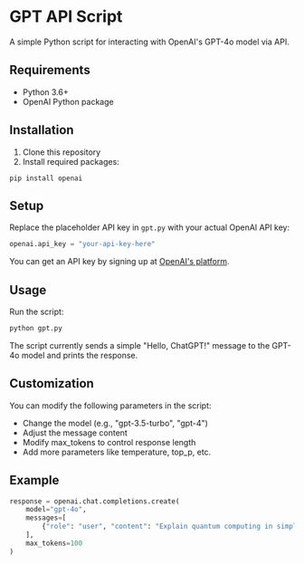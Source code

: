 # GPT API Script

A simple Python script for interacting with OpenAI's GPT-4o model via API.

## Requirements

- Python 3.6+
- OpenAI Python package

## Installation

1. Clone this repository
2. Install required packages:
```
pip install openai
```

## Setup

Replace the placeholder API key in `gpt.py` with your actual OpenAI API key:

```python
openai.api_key = "your-api-key-here"
```

You can get an API key by signing up at [OpenAI's platform](https://platform.openai.com/).

## Usage

Run the script:

```bash
python gpt.py
```

The script currently sends a simple "Hello, ChatGPT!" message to the GPT-4o model and prints the response.

## Customization

You can modify the following parameters in the script:
- Change the model (e.g., "gpt-3.5-turbo", "gpt-4")
- Adjust the message content
- Modify max_tokens to control response length
- Add more parameters like temperature, top_p, etc.

## Example

```python
response = openai.chat.completions.create(
    model="gpt-4o",
    messages=[
        {"role": "user", "content": "Explain quantum computing in simple terms"}
    ],
    max_tokens=100
)
```
